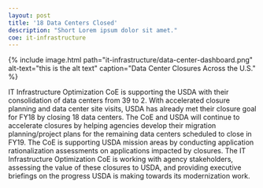 ```yaml
---
layout: post
title: '18 Data Centers Closed'
description: "Short Lorem ipsum dolor sit amet."
coe: it-infrastructure
---
```



{% include image.html path="it-infrastructure/data-center-dashboard.png" alt-text="this is the alt text" caption="Data Center Closures Across the U.S." %}

IT Infrastructure Optimization CoE is supporting the USDA with their consolidation of data centers from 39 to 2. With accelerated closure planning and data center site visits, USDA has already met their closure goal for FY18 by closing 18 data centers. The CoE and USDA will continue to accelerate closures by helping agencies develop their migration planning/project plans for the remaining data centers scheduled to close in FY19. The CoE is supporting USDA mission areas by conducting application rationalization assessments on applications impacted by closures. The IT Infrastructure Optimization CoE is working with agency stakeholders, assessing the value of these closures to USDA, and providing executive briefings on the progress USDA is making towards its modernization work.
